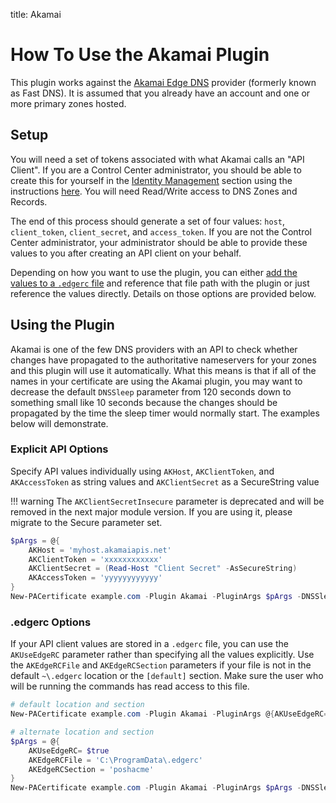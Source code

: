 title: Akamai

# How To Use the Akamai Plugin

This plugin works against the [Akamai Edge DNS](https://www.akamai.com/uk/en/products/security/edge-dns.jsp) provider (formerly known as Fast DNS). It is assumed that you already have an account and one or more primary zones hosted.

## Setup

You will need a set of tokens associated with what Akamai calls an "API Client". If you are a Control Center administrator, you should be able to create this for yourself in the [Identity Management](https://control.akamai.com/apps/identity-management/) section using the instructions [here](https://developer.akamai.com/api/getting-started#createanapiclient). You will need Read/Write access to DNS Zones and Records.

The end of this process should generate a set of four values: `host`, `client_token`, `client_secret`, and `access_token`. If you are not the Control Center administrator, your administrator should be able to provide these values to you after creating an API client on your behalf.

Depending on how you want to use the plugin, you can either [add the values to a `.edgerc` file](https://developer.akamai.com/api/getting-started#addcredentialtoedgercfile) and reference that file path with the plugin or just reference the values directly. Details on those options are provided below.

## Using the Plugin

Akamai is one of the few DNS providers with an API to check whether changes have propagated to the authoritative nameservers for your zones and this plugin will use it automatically. What this means is that if all of the names in your certificate are using the Akamai plugin, you may want to decrease the default `DNSSleep` parameter from 120 seconds down to something small like 10 seconds because the changes should be propagated by the time the sleep timer would normally start. The examples below will demonstrate.

### Explicit API Options

Specify API values individually using `AKHost`, `AKClientToken`, and `AKAccessToken` as string values and `AKClientSecret` as a SecureString value

!!! warning
    The `AKClientSecretInsecure` parameter is deprecated and will be removed in the next major module version. If you are using it, please migrate to the Secure parameter set.

```powershell
$pArgs = @{
    AKHost = 'myhost.akamaiapis.net'
    AKClientToken = 'xxxxxxxxxxxx'
    AKClientSecret = (Read-Host "Client Secret" -AsSecureString)
    AKAccessToken = 'yyyyyyyyyyyy'
}
New-PACertificate example.com -Plugin Akamai -PluginArgs $pArgs -DNSSleep 10
```

### .edgerc Options

If your API client values are stored in a `.edgerc` file, you can use the `AKUseEdgeRC` parameter rather than specifying all the values explicitly. Use the `AKEdgeRCFile` and `AKEdgeRCSection` parameters if your file is not in the default `~\.edgerc` location or the `[default]` section. Make sure the user who will be running the commands has read access to this file.

```powershell
# default location and section
New-PACertificate example.com -Plugin Akamai -PluginArgs @{AKUseEdgeRC=$true} -DNSSleep 10
```

```powershell
# alternate location and section
$pArgs = @{
    AKUseEdgeRC= $true
    AKEdgeRCFile = 'C:\ProgramData\.edgerc'
    AKEdgeRCSection = 'poshacme'
}
New-PACertificate example.com -Plugin Akamai -PluginArgs $pArgs -DNSSleep 10
```
